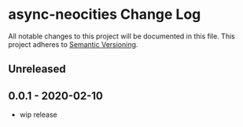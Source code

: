 # async-neocities Change Log
All notable changes to this project will be documented in this file.
This project adheres to [Semantic Versioning](http://semver.org/).

## Unreleased

## 0.0.1 - 2020-02-10
* wip release
